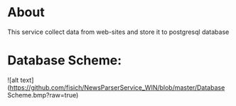 # About
This service collect data from web-sites and store it to postgresql database

# Database Scheme:
![alt text](https://github.com/fisich/NewsParserService_WIN/blob/master/Database Scheme.bmp?raw=true)
